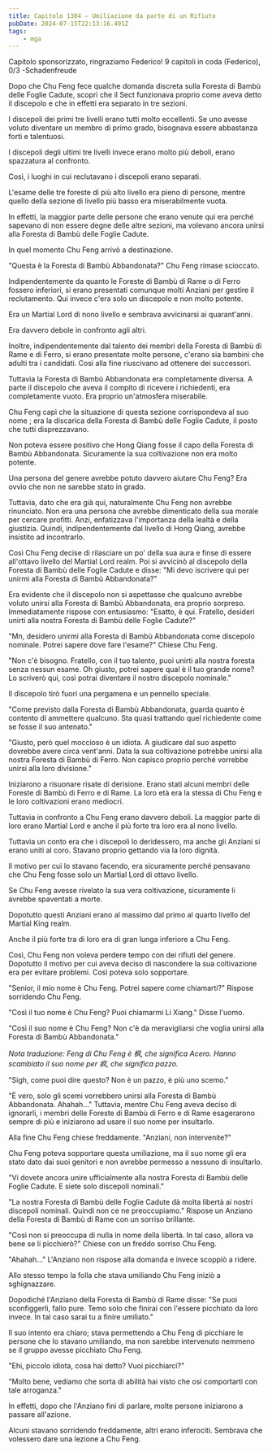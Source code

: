 ```yaml
---
title: Capitolo 1304 – Umiliazione da parte di un Rifiuto
pubDate: 2024-07-15T22:13:16.491Z
tags:
    - mga
---
```



Capitolo sponsorizzato, ringraziamo Federico!
9 capitoli in coda (Federico), 0/3
-Schadenfreude


Dopo che Chu Feng fece qualche domanda discreta sulla Foresta di Bambù delle Foglie Cadute, scoprì che il Sect funzionava proprio come aveva detto il discepolo e che in effetti era separato in tre sezioni.


I discepoli dei primi tre livelli erano tutti molto eccellenti. Se uno avesse voluto diventare un membro di primo grado, bisognava essere abbastanza forti e talentuosi.


I discepoli degli ultimi tre livelli invece erano molto più deboli, erano spazzatura al confronto.


Così, i luoghi in cui reclutavano i discepoli erano separati.


L'esame delle tre foreste di più alto livello era pieno di persone, mentre quello della sezione di livello più basso era miserabilmente vuota.


In effetti, la maggior parte delle persone che erano venute qui era perché sapevano di non essere degne delle altre sezioni, ma volevano ancora unirsi alla Foresta di Bambù delle Foglie Cadute.


In quel momento Chu Feng arrivò a destinazione.


"Questa è la Foresta di Bambù Abbandonata?" Chu Feng rimase scioccato.


Indipendentemente da quanto le Foreste di Bambù di Rame o di Ferro fossero inferiori, si erano presentati comunque molti Anziani per gestire il reclutamento. Qui invece c'era solo un discepolo e non molto potente.


Era un Martial Lord di nono livello e sembrava avvicinarsi ai quarant'anni.


Era davvero debole in confronto agli altri.


Inoltre, indipendentemente dal talento dei membri della Foresta di Bambù di Rame e di Ferro, si erano presentate molte persone, c'erano sia bambini che adulti tra i candidati. Così alla fine riuscivano ad ottenere dei successori.


Tuttavia la Foresta di Bambù Abbandonata era completamente diversa. A parte il discepolo che aveva il compito di ricevere i richiedenti, era completamente vuoto. Era proprio un'atmosfera miserabile.


Chu Feng capì che la situazione di questa sezione corrispondeva al suo nome ; era la discarica della Foresta di Bambù delle Foglie Cadute, il posto che tutti disprezzavano.


Non poteva essere positivo che Hong Qiang fosse il capo della Foresta di Bambù Abbandonata. Sicuramente la sua coltivazione non era molto potente.


Una persona del genere avrebbe potuto davvero aiutare Chu Feng? Era ovvio che non ne sarebbe stato in grado.


Tuttavia, dato che era già qui, naturalmente Chu Feng non avrebbe rinunciato. Non era una persona che avrebbe dimenticato della sua morale per cercare profitti. Anzi, enfatizzava l'importanza della lealtà e della giustizia. Quindi, indipendentemente dal livello di Hong Qiang, avrebbe insistito ad incontrarlo.


Così Chu Feng decise di rilasciare un po' della sua aura e finse di essere all'ottavo livello del Martial Lord realm. Poi si avvicinò al discepolo della Foresta di Bambù delle Foglie Cadute e disse: "Mi devo iscrivere qui per unirmi alla Foresta di Bambù Abbandonata?"


Era evidente che il discepolo non si aspettasse che qualcuno avrebbe voluto unirsi alla Foresta di Bambù Abbandonata, era proprio sorpreso. Immediatamente rispose con entusiasmo: "Esatto, è qui. Fratello, desideri unirti alla nostra Foresta di Bambù delle Foglie Cadute?"


"Mn, desidero unirmi alla Foresta di Bambù Abbandonata come discepolo nominale. Potrei sapere dove fare l'esame?" Chiese Chu Feng.


"Non c'è bisogno. Fratello, con il tuo talento, puoi unirti alla nostra foresta senza nessun esame. Oh giusto, potrei sapere qual è il tuo grande nome? Lo scriverò qui, così potrai diventare il nostro discepolo nominale."


Il discepolo tirò fuori una pergamena e un pennello speciale.


"Come previsto dalla Foresta di Bambù Abbandonata, guarda quanto è contento di ammettere qualcuno. Sta quasi trattando quel richiedente come se fosse il suo antenato."


"Giusto, però quel moccioso è un idiota. A giudicare dal suo aspetto dovrebbe avere circa vent'anni. Data la sua coltivazione potrebbe unirsi alla nostra Foresta di Bambù di Ferro. Non capisco proprio perché vorrebbe unirsi alla loro divisione."


Iniziarono a risuonare risate di derisione. Erano stati alcuni membri delle Foreste di Bambù di Ferro e di Rame. La loro età era la stessa di Chu Feng e le loro coltivazioni erano mediocri.


Tuttavia in confronto a Chu Feng erano davvero deboli. La maggior parte di loro erano Martial Lord e anche il più forte tra loro era al nono livello.


Tuttavia un conto era che i discepoli lo deridessero, ma anche gli Anziani si erano uniti al coro. Stavano proprio gettando via la loro dignità.


Il motivo per cui lo stavano facendo, era sicuramente perché pensavano che Chu Feng fosse solo un Martial Lord di ottavo livello.


Se Chu Feng avesse rivelato la sua vera coltivazione, sicuramente li avrebbe spaventati a morte.


Dopotutto questi Anziani erano al massimo dal primo al quarto livello del Martial King realm.


Anche il più forte tra di loro era di gran lunga inferiore a Chu Feng.


Così, Chu Feng non voleva perdere tempo con dei rifiuti del genere. Dopotutto il motivo per cui aveva deciso di nascondere la sua coltivazione era per evitare problemi. Così poteva solo sopportare.


"Senior, il mio nome è Chu Feng. Potrei sapere come chiamarti?" Rispose sorridendo Chu Feng.


"Così il tuo nome è Chu Feng? Puoi chiamarmi Li Xiang." Disse l'uomo.


"Così il suo nome è Chu Feng? Non c'è da meravigliarsi che voglia unirsi alla Foresta di Bambù Abbandonata."


<em>Nota traduzione: Feng di Chu Feng è 枫, che significa Acero. Hanno scambiato il suo nome per 疯, che significa pazzo.</em>


"Sigh, come puoi dire questo? Non è un pazzo, è più uno scemo."


"È vero, solo gli scemi vorrebbero unirsi alla Foresta di Bambù Abbandonata. Ahahah..." Tuttavia, mentre Chu Feng aveva deciso di ignorarli, i membri delle Foreste di Bambù di Ferro e di Rame esagerarono sempre di più e iniziarono ad usare il suo nome per insultarlo.


Alla fine Chu Feng chiese freddamente. "Anziani, non intervenite?"


Chu Feng poteva sopportare questa umiliazione, ma il suo nome gli era stato dato dai suoi genitori e non avrebbe permesso a nessuno di insultarlo.


"Vi dovete ancora unire ufficialmente alla nostra Foresta di Bambù delle Foglie Cadute. E siete solo discepoli nominali."


"La nostra Foresta di Bambù delle Foglie Cadute dà molta libertà ai nostri discepoli nominali. Quindi non ce ne preoccupiamo." Rispose un Anziano della Foresta di Bambù di Rame con un sorriso brillante.


"Così non si preoccupa di nulla in nome della libertà. In tal caso, allora va bene se li picchierò?" Chiese con un freddo sorriso Chu Feng.


"Ahahah..." L'Anziano non rispose alla domanda e invece scoppiò a ridere.


Allo stesso tempo la folla che stava umiliando Chu Feng iniziò a sghignazzare.


Dopodiché l'Anziano della Foresta di Bambù di Rame disse: "Se puoi sconfiggerli, fallo pure. Temo solo che finirai con l'essere picchiato da loro invece. In tal caso sarai tu a finire umiliato."


Il suo intento era chiaro; stava permettendo a Chu Feng di picchiare le persone che lo stavano umiliando, ma non sarebbe intervenuto nemmeno se il gruppo avesse picchiato Chu Feng.


"Ehi, piccolo idiota, cosa hai detto? Vuoi picchiarci?"


"Molto bene, vediamo che sorta di abilità hai visto che osi comportarti con tale arroganza."


In effetti, dopo che l'Anziano finì di parlare, molte persone iniziarono a passare all'azione.


Alcuni stavano sorridendo freddamente, altri erano inferociti. Sembrava che volessero dare una lezione a Chu Feng.
                                


                                



